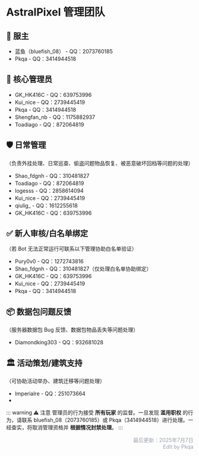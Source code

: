 # AstralPixel 管理团队

## 👑 服主
- 蓝鱼（bluefish_08） - QQ：2073760185
- Pkqa - QQ：3414944518

## 💠 核心管理员
- GK_HK416C - QQ：639753996
- Kui_nice - QQ：2739445419 
- Pkqa - QQ：3414944518
- Shengfan_nb - QQ：1175882937
- Toadiago - QQ：872064819

## 🛡 日常管理
（负责外挂处理、日常巡查、偷盗问题物品恢复、被恶意破坏回档等问题的处理）
- Shao_fdgnh - QQ：310481827
- Toadiago - QQ：872064819
- logesss - QQ：2858614094
- Kui_nice - QQ：2739445419
- qiulig_ - QQ：1612255618
- GK_HK416C - QQ：639753996

## ✅ 新人审核/白名单绑定
（若 Bot 无法正常运行可联系以下管理协助白名单验证）
- Pury0v0 - QQ：1272743816
- Shao_fdgnh - QQ：310481827（仅处理白名单协助绑定）
- GK_HK416C - QQ：639753996
- Kui_nice - QQ：2739445419
- Pkqa - QQ：3414944518

## 📦 数据包问题反馈
（服务器数据包 Bug 反馈、数据包物品丢失等问题处理）
- Diamondking303 - QQ：932681028

## 🏛 活动策划/建筑支持
（可协助活动举办、建筑迁移等问题处理）
- Imperialre - QQ：251073664  
-   
  



::: warning ⚠️ 注意
管理员的行为接受 **所有玩家** 的监督。一旦发现 **滥用职权** 的行为，请联系 bluefish_08（2073760185）或 Pkqa（3414944518）进行处理。一经查实，将取消管理资格并 **根据情况封禁处理**。
:::

<p style="text-align: right; color: #9ca3af;">
最后更新：2025年7月7日<br>
Edit by Pkqa
</p>